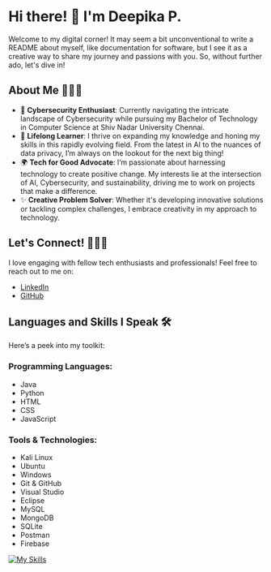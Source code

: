 # Hi there! 👋 I'm Deepika P.

Welcome to my digital corner! It may seem a bit unconventional to write a README about myself, like documentation for software, but I see it as a creative way to share my journey and passions with you. So, without further ado, let's dive in!

## About Me 🙋🏻‍♀️

- 🔭 **Cybersecurity Enthusiast**: Currently navigating the intricate landscape of Cybersecurity while pursuing my Bachelor of Technology in Computer Science at Shiv Nadar University Chennai.
- 🌱 **Lifelong Learner**: I thrive on expanding my knowledge and honing my skills in this rapidly evolving field. From the latest in AI to the nuances of data privacy, I’m always on the lookout for the next big thing!
- 🌍 **Tech for Good Advocate**: I’m passionate about harnessing technology to create positive change. My interests lie at the intersection of AI, Cybersecurity, and sustainability, driving me to work on projects that make a difference.
- ✨ **Creative Problem Solver**: Whether it's developing innovative solutions or tackling complex challenges, I embrace creativity in my approach to technology.

## Let's Connect! 🙋🏻‍♀️

I love engaging with fellow tech enthusiasts and professionals! Feel free to reach out to me on:

- [LinkedIn](https://www.linkedin.com/in/deepika-p-5a053a258/)
- [GitHub](https://github.com/deepuzz11)
## Languages and Skills I Speak 🛠️

Here’s a peek into my toolkit:

### Programming Languages:
- Java
- Python
- HTML
- CSS
- JavaScript

### Tools & Technologies:
- Kali Linux
- Ubuntu
- Windows
- Git & GitHub
- Visual Studio
- Eclipse
- MySQL
- MongoDB
- SQLite
- Postman
- Firebase

[![My Skills](https://skillicons.dev/icons?i=Java,py,html,css,js,kali,ubuntu,windows,git,github,visualstudio,eclipse,mysql,mongodb,sqlite,postman,firebase)](https://skillicons.dev)
